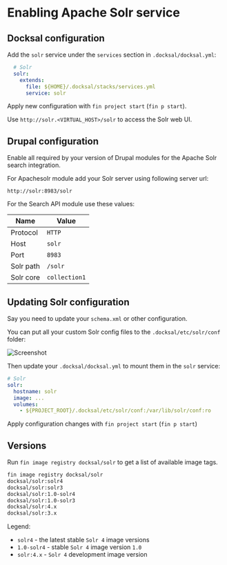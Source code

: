 # Enabling Apache Solr service

## Docksal configuration

Add the `solr` service under the `services` section in `.docksal/docksal.yml`:

```yaml
  # Solr
  solr:
    extends:
      file: ${HOME}/.docksal/stacks/services.yml
      service: solr
```

Apply new configuration with `fin project start` (`fin p start`).

Use `http://solr.<VIRTUAL_HOST>/solr` to access the Solr web UI.


## Drupal configuration

Enable all required by your version of Drupal modules for the Apache Solr search integration.

For Apachesolr module add your Solr server using following server url:

```
http://solr:8983/solr
```

For the Search API module use these values:

| Name | Value |
|---|---|
| Protocol | `HTTP` |
| Host | `solr` |
| Port | `8983` |
| Solr path | `/solr` |
| Solr core | `collection1` |


## Updating Solr configuration

Say you need to update your `schema.xml` or other configuration.

You can put all your custom Solr config files to the `.docksal/etc/solr/conf` folder:

![Screenshot](../_img/apache-solr-conf-folder.png)

Then update your `.docksal/docksal.yml` to mount them in the `solr` service:

```yaml
# Solr
solr:
  hostname: solr
  image: ...
  volumes:
    - ${PROJECT_ROOT}/.docksal/etc/solr/conf:/var/lib/solr/conf:ro
```

Apply configuration changes with `fin project start` (`fin p start`)


## Versions

Run `fin image registry docksal/solr` to get a list of available image tags.

```bash
fin image registry docksal/solr
docksal/solr:solr4
docksal/solr:solr3
docksal/solr:1.0-solr4
docksal/solr:1.0-solr3
docksal/solr:4.x
docksal/solr:3.x
```

Legend: 

- `solr4` - the latest stable `Solr 4` image versions
- `1.0-solr4` - stable `Solr 4` image version `1.0`
- `solr:4.x` - `Solr 4` development image version  
